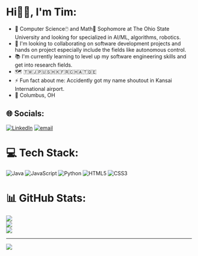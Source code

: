 # Hi👋🏼, I'm Tim:
- 🔭 Computer Science🖱️ and Math🧮 Sophomore at The Ohio State University and looking for specialized in AI/ML, algorithms, robotics.
- 🌱 I'm looking to collaborating on software development projects and hands on project especially include the fields like autonomous control.
- 📚 I'm currently learning to level up my software engineering skills and get into research fields.
- 🗺️ 🇹🇼🇯🇵🇺🇸🇭🇰🇫🇷🇨🇭🇦🇹🇩🇪
- ⚡ Fun fact about me: Accidently got my name shoutout in Kansai International airport.
- 📍 Columbus, OH


## 🌐 Socials:
[![LinkedIn](https://img.shields.io/badge/LinkedIn-%230077B5.svg?logo=linkedin&logoColor=white)](www.linkedin.com/in/tingwei-tim-hsu) [![email](https://img.shields.io/badge/Email-D14836?logo=gmail&logoColor=white)](mailto:tinlweihsu.0131@gmail.com) 

# 💻 Tech Stack:
![Java](https://img.shields.io/badge/java-%23ED8B00.svg?style=for-the-badge&logo=openjdk&logoColor=white) ![JavaScript](https://img.shields.io/badge/javascript-%23323330.svg?style=for-the-badge&logo=javascript&logoColor=%23F7DF1E) ![Python](https://img.shields.io/badge/python-3670A0?style=for-the-badge&logo=python&logoColor=ffdd54) ![HTML5](https://img.shields.io/badge/html5-%23E34F26.svg?style=for-the-badge&logo=html5&logoColor=white) ![CSS3](https://img.shields.io/badge/css3-%231572B6.svg?style=for-the-badge&logo=css3&logoColor=white)
# 📊 GitHub Stats:
![](https://github-readme-stats.vercel.app/api?username=Ting-WeiTimHsu&theme=dark&hide_border=true&include_all_commits=true&count_private=false)<br/>
![](https://nirzak-streak-stats.vercel.app/?user=Ting-WeiTimHsu&theme=dark&hide_border=true)<br/>
![](https://github-readme-stats.vercel.app/api/top-langs/?username=Ting-WeiTimHsu&theme=dark&hide_border=true&include_all_commits=true&count_private=false&layout=compact)

---
[![](https://visitcount.itsvg.in/api?id=Ting-WeiTimHsu&icon=0&color=0)](https://visitcount.itsvg.in)

<!-- Proudly created with GPRM ( https://gprm.itsvg.in ) -->
